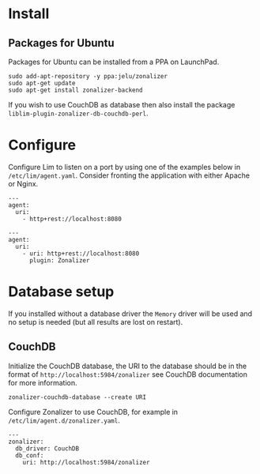 # Install

## Packages for Ubuntu

Packages for Ubuntu can be installed from a PPA on LaunchPad.

```
sudo add-apt-repository -y ppa:jelu/zonalizer
sudo apt-get update
sudo apt-get install zonalizer-backend
```

If you wish to use CouchDB as database then also install the package
`liblim-plugin-zonalizer-db-couchdb-perl`.

# Configure

Configure Lim to listen on a port by using one of the examples below in
`/etc/lim/agent.yaml`. Consider fronting the application with either Apache or
Nginx.

```
---
agent:
  uri:
    - http+rest://localhost:8080
```

```
---
agent:
  uri:
    - uri: http+rest://localhost:8080
      plugin: Zonalizer
```

# Database setup

If you installed without a database driver the `Memory` driver will be used and
no setup is needed (but all results are lost on restart).

## CouchDB

Initialize the CouchDB database, the URI to the database should be in the format
of `http://localhost:5984/zonalizer` see CouchDB documentation for more
information.

```
zonalizer-couchdb-database --create URI
```

Configure Zonalizer to use CouchDB, for example in
`/etc/lim/agent.d/zonalizer.yaml`.

```
---
zonalizer:
  db_driver: CouchDB
  db_conf:
    uri: http://localhost:5984/zonalizer
```
